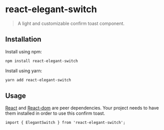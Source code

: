 # react-elegant-switch

> A light and customizable confirm toast component. 


## Installation

Install using npm:
```sh
npm install react-elegant-switch
```

Install using yarn:
```sh
yarn add react-elegant-switch
```

## Usage

[React](https://sass-lang.com/) and [React-dom](https://sass-lang.com/) are peer dependencies. Your project needs to have them installed in order to use this confirm toast.

```tsx
import { ElegantSwitch } from 'react-elegant-switch';
```

